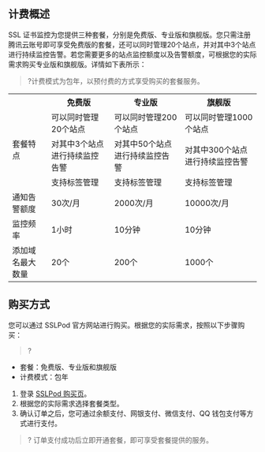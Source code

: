 ## 计费概述
SSL 证书监控为您提供三种套餐，分别是免费版、专业版和旗舰版。您只需注册腾讯云账号即可享受免费版的套餐，还可以同时管理20个站点，并对其中3个站点进行持续监控告警。若您需要更多的站点监控额度以及告警额度，可根据您的实际需求购买专业版和旗舰版。详情如下表所示：
>?计费模式为包年，以预付费的方式享受购买的套餐服务。
<table>
<tr>
<th></th>
<th>免费版</th>
<th>专业版</th>
<th>旗舰版</th>
</tr>
<tr>
<td rowspan="3">套餐特点</td>
<td>可以同时管理20个站点</td>
<td>可以同时管理200个站点</td>
<td>可以同时管理1000个站点</td>
</tr>
<tr>
<td>对其中3个站点进行持续监控告警</td>
<td>对其中50个站点进行持续监控告警</td>
<td>对其中300个站点进行持续监控告警</td>
</tr>
<tr>

<td>支持标签管理</td>
<td>支持标签管理</td>
<td>支持标签管理</td>
</tr>
<tr>
<td>通知告警额度</td>
<td>30次/月</td>
<td>2000次/月</td>
<td>10000次/月</td>
</tr>
<tr>
<td>监控频率</td>
<td>1小时</td>
<td>10分钟</td>
<td>10分钟</td>
</tr>
<tr>
<td>添加域名最大数量</td>
<td>20个</td>
<td>200个</td>
<td>1000个</td>
</tr>
</table>

## 购买方式
您可以通过 SSLPod 官方网站进行购买。根据您的实际需求，按照以下步骤购买：
>?
 - 套餐：免费版、专业版和旗舰版
 - 计费模式：包年
 
1. 登录 [SSLPod 购买页](https://buy.cloud.tencent.com/sslpod)。
2. 根据您的实际需求选择套餐类型。
3. 确认订单之后，您可通过余额支付、网银支付、微信支付、QQ 钱包支付等方式进行支付。
 >? 订单支付成功后立即开通套餐，即可享受套餐提供的服务。


